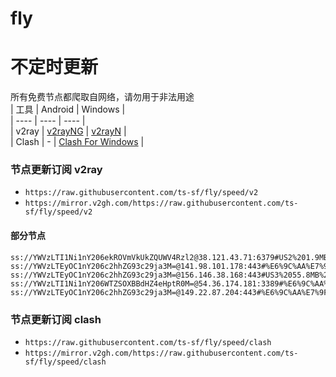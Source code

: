 # fly
# 不定时更新
所有免费节点都爬取自网络，请勿用于非法用途  
|  工具  | Android  | Windows  |  
|  ----  | ----   | ----  |  
| v2ray  | [v2rayNG](https://github.com/2dust/v2rayNG/releases) | [v2rayN](https://github.com/2dust/v2rayN/releases) |  
| Clash  | - | [Clash For Windows](https://github.com/2dust/clashN/releases) | 
  
### 节点更新订阅  v2ray
- `https://raw.githubusercontent.com/ts-sf/fly/speed/v2`  
- `https://mirror.v2gh.com/https://raw.githubusercontent.com/ts-sf/fly/speed/v2`  

#### 部分节点  
``` 
ss://YWVzLTI1Ni1nY206ekROVmVkUkZQUWV4Rzl2@38.121.43.71:6379#US2%201.9MB%2Fs
ss://YWVzLTEyOC1nY206c2hhZG93c29ja3M=@141.98.101.178:443#%E6%9C%AA%E7%9F%A512%204.6MB%2Fs
ss://YWVzLTEyOC1nY206c2hhZG93c29ja3M=@156.146.38.168:443#US3%2055.8MB%2Fs
ss://YWVzLTI1Ni1nY206WTZSOXBBdHZ4eHptR0M=@54.36.174.181:3389#%E6%9C%AA%E7%9F%A515%201.2MB%2Fs
ss://YWVzLTEyOC1nY206c2hhZG93c29ja3M=@149.22.87.204:443#%E6%9C%AA%E7%9F%A516%2014.5MB%2Fs
```
### 节点更新订阅  clash
- `https://raw.githubusercontent.com/ts-sf/fly/speed/clash`  
- `https://mirror.v2gh.com/https://raw.githubusercontent.com/ts-sf/fly/speed/clash`  


